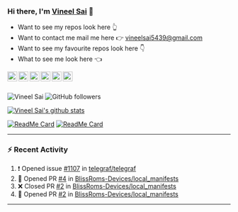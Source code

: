 ### Hi there, I'm [Vineel Sai](https://vineelsai26.github.io) 👋

* Want to see my repos look here 👆 <br>
* Want to contact me mail me here 👉 vineelsai5439@gmail.com <br>
* Want to see my favourite repos look here 👇 <br>
* What to see me look here 👈 <br>

<a href="https://www.facebook.com/vineelsai26/">
  <img align="left" alt="Vineel Sai's Facebook" width="22px" src="https://cdn.jsdelivr.net/npm/simple-icons@v3/icons/facebook.svg" />
</a>
<a href="https://instagram.com/vineelsai26/">
  <img align="left" alt="Vineel Sai's Instagram" width="22px" src="https://cdn.jsdelivr.net/npm/simple-icons@v3/icons/instagram.svg" />
</a>
<a href="https://twitter.com/vineelsai26">
  <img align="left" alt="Vineel Sai's Twitter" width="22px" src="https://cdn.jsdelivr.net/npm/simple-icons@v3/icons/twitter.svg" />
</a>
<a href="https://linkedin.com/in/vineelsai26">
  <img align="left" alt="Vineel Sai's Linkdein" width="22px" src="https://cdn.jsdelivr.net/npm/simple-icons@v3/icons/linkedin.svg" />
</a>
<a href="https://github.com/vineelsai26">
  <img align="left" alt="Vineel Sai's Github" width="22px" src="https://cdn.jsdelivr.net/npm/simple-icons@v3/icons/github.svg" />
</a>
<a href="https://t.me/vineelsai">
  <img align="left" alt="Vineel Sai's Telegram" width="22px" src="https://cdn.jsdelivr.net/npm/simple-icons@v3/icons/telegram.svg" />
</a>
<br/>
<br/>

![Vineel Sai](https://komarev.com/ghpvc/?username=vineelsai26) 
![GitHub followers](https://img.shields.io/github/followers/vineelsai26?label=Followers)
<br>

[![Vineel Sai's github stats](https://github-readme-stats.vineelsai.vercel.app/api?username=vineelsai26)](https://github.com/vineelsai26)
<br>

[![ReadMe Card](https://github-readme-stats.vercel.app/api/pin/?username=vineelsai26&repo=Twitter-Bot)](https://github.com/vineelsai26/Twitter-Bot)
[![ReadMe Card](https://github-readme-stats.vercel.app/api/pin/?username=vineelsai26&repo=Telegram-Bot)](https://github.com/vineelsai26/Telegram-Bot)

---
### :zap: Recent Activity
<!--START_SECTION:activity-->
1. ❗️ Opened issue [#1107](https://github.com//telegraf/telegraf/issues/1107) in [telegraf/telegraf](https://github.com//telegraf/telegraf)
2. 💪 Opened PR [#4](https://github.com//BlissRoms-Devices/local_manifests/pull/4) in [BlissRoms-Devices/local_manifests](https://github.com//BlissRoms-Devices/local_manifests)
3. ❌ Closed PR [#2](https://github.com//BlissRoms-Devices/local_manifests/pull/2) in [BlissRoms-Devices/local_manifests](https://github.com//BlissRoms-Devices/local_manifests)
4. 💪 Opened PR [#2](https://github.com//BlissRoms-Devices/local_manifests/pull/2) in [BlissRoms-Devices/local_manifests](https://github.com//BlissRoms-Devices/local_manifests)
<!--END_SECTION:activity-->
---
